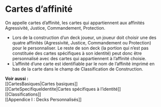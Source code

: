 # Cartes d’affinité
On appelle cartes d’affinité, les cartes qui appartiennent aux affinités Agressivité, Justice, Commandement, Protection.
- Lors de la construction d’un deck joueur, un joueur doit choisir une des quatre affinités (Agressivité, Justice, Commandement ou Protection) pour le personnaliser. Le reste de son deck (la portion qui n’est pas constituée des cartes spécifiques à son identité) peut donc être personnalisé avec des cartes qui appartiennent à l’affinité choisie.
- L’affinité d’une carte est identifiable par le nom de l’affinité imprimé en bas de la carte dans le champ de Classification de Construction.

**Voir aussi :**  
[[CartesBasiques|Cartes basiques]]  
[[CarteSpecifiqueIdentite|Cartes spécifiques à l’identité]]  
[[Classifications]]  
[[Appendice I : Decks Personnalisés]]